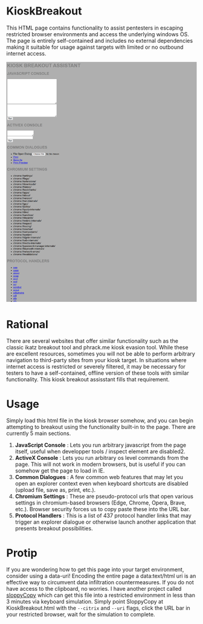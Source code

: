 # KioskBreakout
This HTML page contains functionality to assist pentesters in escaping restricted browser environments and access the underlying windows OS. The page is entirely self-contained and includes no external dependencies making it suitable for usage against targets with limited or no outbound internet access.

![](https://github.com/PN-Tester/KioskBreakout/blob/main/Breakout.PNG)

# Rational 
There are several websites that offer similar functionality such as the classic ikatz breakout tool and phrack.me kiosk evasion tool. While these are excellent resources, sometimes you will not be able to perform arbitrary navigation to third-party sites from your kiosk target. In situations where internet access is restricted or severely filtered, it may be necessary for testers to have a self-contained, offline version of these tools with similar functionality. This kiosk breakout assisstant fills that requirement.

# Usage
Simply load this html file in the kiosk browser somehow, and you can begin attempting to breakout using the functionality built-in to the page. There are currently 5 main sections.

1. **JavaScript Console** : Lets you run arbitrary javascript from the page itself, useful when developper tools / inspect element are disabled2.
2. **ActiveX Console** : Lets you run arbitrary os level commands from the page. This will not work in modern browsers, but is useful if you can somehow get the page to load in IE. 
3. **Common Dialogues** : A few common web features that may let you open an explorer context even when keyboard shortcuts are disabled (upload file, save as, print, etc.).
4. **Chromium Settings** : These are pseudo-protocol urls that open various settings in chromium-based browsers (Edge, Chrome, Opera, Brave, etc.). Browser security forces us to copy paste these into the URL bar.
5. **Protocol Handlers** : This is a list of 437 protocol handler links that may trigger an explorer dialogue or otherwise launch another application that presents breakout possibilities.

# Protip
If you are wondering how to get this page into your target environment, consider using a data-uri! Encoding the entire page a data:text/html uri is an effective way to circumvent data infiltration countermeasures. If you do not have access to the clipboard, no worries. I have another project called [sloppyCopy](https://github.com/PN-Tester/sloppyCopy) which can get this file into a restricted environment in less than 3 minutes via keyboard simulation. Simply point SloppyCopy at KioskBreakout.html with the ```--citrix``` and ```--uri``` flags, click the URL bar in your restricted browser, wait for the simulation to complete.
